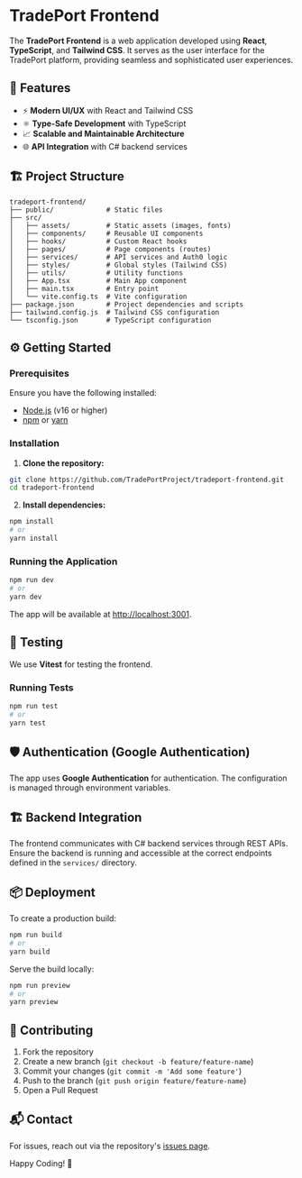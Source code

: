 # TradePort Frontend

The **TradePort Frontend** is a web application developed using **React**, **TypeScript**, and **Tailwind CSS**. It serves as the user interface for the TradePort platform, providing seamless and sophisticated user experiences.

## 🚀 Features
- ⚡ **Modern UI/UX** with React and Tailwind CSS
- ⚛️ **Type-Safe Development** with TypeScript
- 📈 **Scalable and Maintainable Architecture**
- 🌐 **API Integration** with C# backend services

## 🏗️ Project Structure

```
tradeport-frontend/
├── public/             # Static files
├── src/
│   ├── assets/         # Static assets (images, fonts)
│   ├── components/     # Reusable UI components
│   ├── hooks/          # Custom React hooks
│   ├── pages/          # Page components (routes)
│   ├── services/       # API services and Auth0 logic
│   ├── styles/         # Global styles (Tailwind CSS)
│   ├── utils/          # Utility functions
│   ├── App.tsx         # Main App component
│   ├── main.tsx        # Entry point
│   └── vite.config.ts  # Vite configuration
├── package.json        # Project dependencies and scripts
├── tailwind.config.js  # Tailwind CSS configuration
└── tsconfig.json       # TypeScript configuration
```

## ⚙️ Getting Started

### Prerequisites
Ensure you have the following installed:
- [Node.js](https://nodejs.org/en/) (v16 or higher)
- [npm](https://www.npmjs.com/) or [yarn](https://yarnpkg.com/)

### Installation

1. **Clone the repository:**
```bash
git clone https://github.com/TradePortProject/tradeport-frontend.git
cd tradeport-frontend
```
2. **Install dependencies:**
```bash
npm install
# or
yarn install
```

### Running the Application
```bash
npm run dev
# or
yarn dev
```
The app will be available at [http://localhost:3001](http://localhost:3001).

## 🧪 Testing

We use **Vitest** for testing the frontend.

### Running Tests

```bash
npm run test
# or
yarn test
```

## 🛡️ Authentication (Google Authentication)
The app uses **Google Authentication** for authentication. The configuration is managed through environment variables.

## 🏗️ Backend Integration
The frontend communicates with C# backend services through REST APIs. Ensure the backend is running and accessible at the correct endpoints defined in the `services/` directory.

## 📦 Deployment
To create a production build:
```bash
npm run build
# or
yarn build
```
Serve the build locally:
```bash
npm run preview
# or
yarn preview
```

## 🤝 Contributing
1. Fork the repository
2. Create a new branch (`git checkout -b feature/feature-name`)
3. Commit your changes (`git commit -m 'Add some feature'`)
4. Push to the branch (`git push origin feature/feature-name`)
5. Open a Pull Request

## 📬 Contact
For issues, reach out via the repository's [issues page](https://github.com/TradePortProject/tradeport-frontend/issues).

Happy Coding! 🚀

